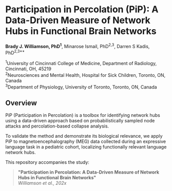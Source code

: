 # Participation in Percolation (PiP): A Data-Driven Measure of Network Hubs in Functional Brain Networks

**Brady J. Williamson, PhD<sup>1</sup>**, Minarose Ismail, PhD<sup>2,3</sup>, Darren S Kadis, PhD<sup>2,3**</sup>

<sup>1</sup>University of Cincinnati College of Medicine, Department of Radiology, Cincinnati, OH, 45219  
<sup>2</sup>Neurosciences and Mental Health, Hospital for Sick Children, Toronto, ON, Canada  
<sup>3</sup>Department of Physiology, University of Toronto, Toronto, ON, Canada

## **Overview**  
PiP (Participation in Percolation) is a toolbox for identifying network hubs using a data-driven approach based on probabilistically sampled node attacks and percolation-based collapse analysis.

To validate the method and demonstrate its biological relevance, we apply PiP to magnetoencephalography (MEG) data collected during an expressive language task in a pediatric cohort, localizing functionally relevant language network hubs.

This repository accompanies the study:

> **"Participation in Percolation: 
A Data-Driven Measure of Network Hubs in Functional Brain Networks"**  
> *Williamson et al., 202x*



 
